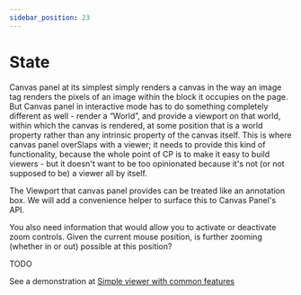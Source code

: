 ```yaml
---
sidebar_position: 23
---
```


# State

Canvas panel at its simplest simply renders a canvas in the way an image tag renders the pixels of an image within the block it occupies on the page. But Canvas panel in interactive mode has to do something completely different as well - render a “World”, and provide a viewport on that world, within which the canvas is rendered, at some position that is a world property rather than any intrinsic property of the canvas itself. This is where canvas panel overSlaps with a viewer; it needs to provide this kind of functionality, because the whole point of CP is to make it easy to build viewers - but it doesn't want to be too opinionated because it's not (or not supposed to be) a viewer all by itself.

The Viewport that canvas panel provides can be treated like an annotation box.
We will add a convenience helper to surface this to Canvas Panel's API.

You also need information that would allow you to activate or deactivate zoom controls. Given the current mouse position, is further zooming (whether in or out) possible at this position?

TODO

See a demonstration at [Simple viewer with common features](../applications/simple-viewer-with-common-features)
